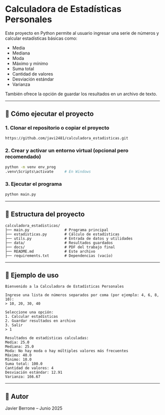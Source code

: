 # Calculadora de Estadísticas Personales

Este proyecto en Python permite al usuario ingresar una serie de números y calcular estadísticas básicas como:

- Media
- Mediana
- Moda
- Máximo y mínimo
- Suma total
- Cantidad de valores
- Desviación estándar
- Varianza

También ofrece la opción de guardar los resultados en un archivo de texto.

---

## 🚀 Cómo ejecutar el proyecto

### 1. Clonar el repositorio o copiar el proyecto
```bash
https://github.com/javi2481/calculadora_estadisticas.git
```

### 2. Crear y activar un entorno virtual (opcional pero recomendado)
```bash
python -m venv env_prog
.venv\Scripts\activate     # En Windows
```

### 3. Ejecutar el programa
```bash
python main.py
```

---

## 📁 Estructura del proyecto

```
calculadora_estadisticas/
├── main.py                # Programa principal
├── estadisticas.py        # Cálculo de estadísticas
├── utils.py               # Entrada de datos y utilidades
├── data/                  # Resultados guardados
├── docs/                  # PDF del trabajo final
├── README.md              # Este archivo
├── requirements.txt       # Dependencias (vacío)
```

---

## 🧪 Ejemplo de uso

```
Bienvenido a la Calculadora de Estadísticas Personales

Ingrese una lista de números separados por coma (por ejemplo: 4, 6, 8, 10):
> 10, 20, 30, 40

Seleccione una opción:
1. Calcular estadísticas
2. Guardar resultados en archivo
3. Salir
> 1

Resultados de estadísticas calculadas:
Media: 25.0
Mediana: 25.0
Moda: No hay moda o hay múltiples valores más frecuentes
Máximo: 40.0
Mínimo: 10.0
Suma total: 100.0
Cantidad de valores: 4
Desviación estándar: 12.91
Varianza: 166.67
```

---

## 📌 Autor

Javier Berrone – Junio 2025